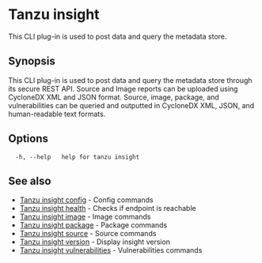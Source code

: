 # Tanzu insight

This CLI plug-in is used to post data and query the metadata store.

## <a id='synopsis'></a>Synopsis

This CLI plug-in is used to post data and query the metadata store through its secure REST API.
Source and Image reports can be uploaded using CycloneDX XML and JSON format.
Source, image, package, and vulnerabilities can be queried and outputted in CycloneDX XML, JSON, and human-readable text formats.

## <a id='options'></a>Options

```
  -h, --help   help for tanzu insight
```

## <a id='see-also'></a>See also

* [Tanzu insight config](insight-config.md)	 - Config commands
* [Tanzu insight health](insight-health.md)	 - Checks if endpoint is reachable
* [Tanzu insight image](insight-image.md)	 - Image commands
* [Tanzu insight package](insight-package.md)	 - Package commands
* [Tanzu insight source](insight-source.md)	 - Source commands
* [Tanzu insight version](insight-version.md)	 - Display insight version
* [Tanzu insight vulnerabilities](insight-vulnerabilities.md)	 - Vulnerabilities commands
